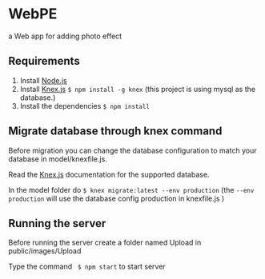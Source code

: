 # WebPE
a Web app for adding photo effect 

## Requirements
1. Install [Node.js](http://nodejs.org)
2. Install [Knex.js](http://knexjs.org) `$ npm install -g knex` (this project is using mysql as the database.)
3. Install the dependencies `$ npm install`

## Migrate database through knex command

Before migration you can change the database configuration to match your database in model/knexfile.js.

Read the [Knex.js](http://knexjs.org) documentation for the supported database.

In the model folder do `$ knex migrate:latest --env production` (the `--env production` will use the database config production in knexfile.js ) 

## Running the server
Before running the server create a folder named Upload in public/images/Upload

Type the command ` $ npm start` to start server




 
